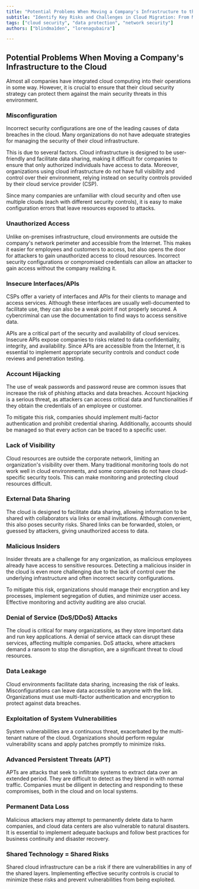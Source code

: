 ```yaml
---
title: "Potential Problems When Moving a Company's Infrastructure to the Cloud"
subtitle: "Identify Key Risks and Challenges in Cloud Migration: From Misconfigurations to Data Leaks and Insider Threats"
tags: ["cloud security", "data protection", "network security"]
authors: ["blindma1den", "lorenagubaira"]

---
```


## Potential Problems When Moving a Company's Infrastructure to the Cloud

Almost all companies have integrated cloud computing into their operations in some way. However, it is crucial to ensure that their cloud security strategy can protect them against the main security threats in this environment.

### Misconfiguration

Incorrect security configurations are one of the leading causes of data breaches in the cloud. Many organizations do not have adequate strategies for managing the security of their cloud infrastructure.

This is due to several factors. Cloud infrastructure is designed to be user-friendly and facilitate data sharing, making it difficult for companies to ensure that only authorized individuals have access to data. Moreover, organizations using cloud infrastructure do not have full visibility and control over their environment, relying instead on security controls provided by their cloud service provider (CSP).

Since many companies are unfamiliar with cloud security and often use multiple clouds (each with different security controls), it is easy to make configuration errors that leave resources exposed to attacks.

### Unauthorized Access

Unlike on-premises infrastructure, cloud environments are outside the company's network perimeter and accessible from the Internet. This makes it easier for employees and customers to access, but also opens the door for attackers to gain unauthorized access to cloud resources. Incorrect security configurations or compromised credentials can allow an attacker to gain access without the company realizing it.

### Insecure Interfaces/APIs

CSPs offer a variety of interfaces and APIs for their clients to manage and access services. Although these interfaces are usually well-documented to facilitate use, they can also be a weak point if not properly secured. A cybercriminal can use the documentation to find ways to access sensitive data.

APIs are a critical part of the security and availability of cloud services. Insecure APIs expose companies to risks related to data confidentiality, integrity, and availability. Since APIs are accessible from the Internet, it is essential to implement appropriate security controls and conduct code reviews and penetration testing.

### Account Hijacking

The use of weak passwords and password reuse are common issues that increase the risk of phishing attacks and data breaches. Account hijacking is a serious threat, as attackers can access critical data and functionalities if they obtain the credentials of an employee or customer.

To mitigate this risk, companies should implement multi-factor authentication and prohibit credential sharing. Additionally, accounts should be managed so that every action can be traced to a specific user.

### Lack of Visibility

Cloud resources are outside the corporate network, limiting an organization's visibility over them. Many traditional monitoring tools do not work well in cloud environments, and some companies do not have cloud-specific security tools. This can make monitoring and protecting cloud resources difficult.

### External Data Sharing

The cloud is designed to facilitate data sharing, allowing information to be shared with collaborators via links or email invitations. Although convenient, this also poses security risks. Shared links can be forwarded, stolen, or guessed by attackers, giving unauthorized access to data.

### Malicious Insiders

Insider threats are a challenge for any organization, as malicious employees already have access to sensitive resources. Detecting a malicious insider in the cloud is even more challenging due to the lack of control over the underlying infrastructure and often incorrect security configurations.

To mitigate this risk, organizations should manage their encryption and key processes, implement segregation of duties, and minimize user access. Effective monitoring and activity auditing are also crucial.

### Denial of Service (DoS/DDoS) Attacks

The cloud is critical for many organizations, as they store important data and run key applications. A denial of service attack can disrupt these services, affecting multiple companies. DoS attacks, where attackers demand a ransom to stop the disruption, are a significant threat to cloud resources.

### Data Leakage

Cloud environments facilitate data sharing, increasing the risk of leaks. Misconfigurations can leave data accessible to anyone with the link. Organizations must use multi-factor authentication and encryption to protect against data breaches.

### Exploitation of System Vulnerabilities

System vulnerabilities are a continuous threat, exacerbated by the multi-tenant nature of the cloud. Organizations should perform regular vulnerability scans and apply patches promptly to minimize risks.

### Advanced Persistent Threats (APT)

APTs are attacks that seek to infiltrate systems to extract data over an extended period. They are difficult to detect as they blend in with normal traffic. Companies must be diligent in detecting and responding to these compromises, both in the cloud and on local systems.

### Permanent Data Loss

Malicious attackers may attempt to permanently delete data to harm companies, and cloud data centers are also vulnerable to natural disasters. It is essential to implement adequate backups and follow best practices for business continuity and disaster recovery.

### Shared Technology = Shared Risks

Shared cloud infrastructure can be a risk if there are vulnerabilities in any of the shared layers. Implementing effective security controls is crucial to minimize these risks and prevent vulnerabilities from being exploited.
